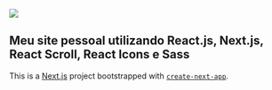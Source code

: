 ![](https://www.diegokoscky.com.br/imgs/externos/diegokoscky-nextjs.png)

## Meu site pessoal utilizando React.js, Next.js, React Scroll, React Icons e Sass

This is a [Next.js](https://nextjs.org/) project bootstrapped with [`create-next-app`](https://github.com/vercel/next.js/tree/canary/packages/create-next-app).